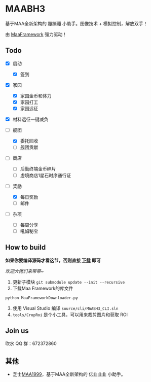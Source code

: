 # MAABH3

基于MAA全新架构的 蹦蹦蹦 小助手。图像技术 + 模拟控制，解放双手！

由 [MaaFramework](https://github.com/MaaAssistantArknights/MaaFramework) 强力驱动！

## Todo

* [x] 启动
  * [x] 签到

* [x] 家园
  * [x] 家园金币和体力
  * [x] 家园打工
  * [x] 家园远征

* [x] 材料远征一键减负

* [ ] 舰团
  * [x] 委托回收
  * [ ] 舰团贡献

* [ ] 商店
  * [ ] 后勤终端金币碎片
  * [ ] 虚境商店1星石时序通行证   

* [ ] 奖励
  * [x] 每日奖励
  * [ ] 邮件

* [ ] 杂项
  * [ ]  每周分享
  * [ ]  吼姆秘宝

## How to build

**如果你要编译源码才看这节，否则直接 [下载](https://github.com/MaaAssistantArknights/MAABH3/releases) 即可**

_欢迎大佬们来带带~_

1. 更新子模块 `git submodule update --init --recursive`
2. 下载Maa Framework的库文件

```bash
python MaaFrameworkDownloader.py
```

3. 使用 Visual Studio 编译 `source/cli/MAABH3_CLI.sln`
4. `tools/CropRoi` 是个小工具，可以用来裁剪图片和获取 ROI

## Join us

吹水 QQ 群：672372860

## 其他

* 芝士[MAA1999](https://github.com/MaaAssistantArknights/MAA1999)，基于MAA全新架构的 亿韭韭韭 小助手。